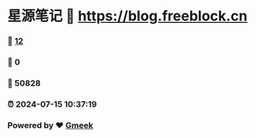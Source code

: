# 星源笔记 :link: https://blog.freeblock.cn 
### :page_facing_up: [12](https://blog.freeblock.cn/tag.html) 
### :speech_balloon: 0 
### :hibiscus: 50828 
### :alarm_clock: 2024-07-15 10:37:19 
### Powered by :heart: [Gmeek](https://github.com/Meekdai/Gmeek)
